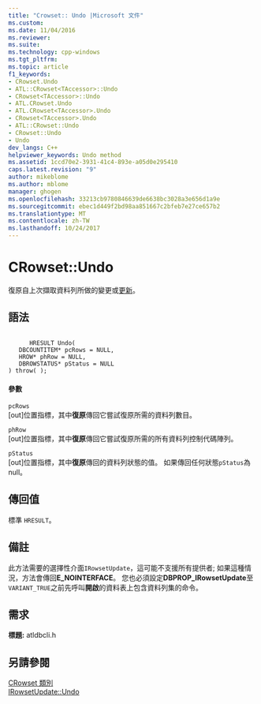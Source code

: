 ```yaml
---
title: "Crowset:: Undo |Microsoft 文件"
ms.custom: 
ms.date: 11/04/2016
ms.reviewer: 
ms.suite: 
ms.technology: cpp-windows
ms.tgt_pltfrm: 
ms.topic: article
f1_keywords:
- CRowset.Undo
- ATL::CRowset<TAccessor>::Undo
- CRowset<TAccessor>::Undo
- ATL.CRowset.Undo
- ATL.CRowset<TAccessor>.Undo
- CRowset<TAccessor>.Undo
- ATL::CRowset::Undo
- CRowset::Undo
- Undo
dev_langs: C++
helpviewer_keywords: Undo method
ms.assetid: 1ccd70e2-3931-41c4-893e-a05d0e295410
caps.latest.revision: "9"
author: mikeblome
ms.author: mblome
manager: ghogen
ms.openlocfilehash: 33213cb9780846639de6638bc3028a3e656d1a9e
ms.sourcegitcommit: ebec1d449f2bd98aa851667c2bfeb7e27ce657b2
ms.translationtype: MT
ms.contentlocale: zh-TW
ms.lasthandoff: 10/24/2017
---
```

# <a name="crowsetundo"></a>CRowset::Undo
復原自上次擷取資料列所做的變更或[更新](../../data/oledb/crowset-update.md)。  
  
## <a name="syntax"></a>語法  
  
```  
  
      HRESULT Undo(   
   DBCOUNTITEM* pcRows = NULL,   
   HROW* phRow = NULL,   
   DBROWSTATUS* pStatus = NULL    
) throw( );  
```  
  
#### <a name="parameters"></a>參數  
 `pcRows`  
 [out]位置指標，其中**復原**傳回它嘗試復原所需的資料列數目。  
  
 `phRow`  
 [out]位置指標，其中**復原**傳回它嘗試復原所需的所有資料列控制代碼陣列。  
  
 `pStatus`  
 [out]位置指標，其中**復原**傳回的資料列狀態的值。 如果傳回任何狀態`pStatus`為 null。  
  
## <a name="return-value"></a>傳回值  
 標準 `HRESULT`。  
  
## <a name="remarks"></a>備註  
 此方法需要的選擇性介面`IRowsetUpdate`，這可能不支援所有提供者; 如果這種情況，方法會傳回**E_NOINTERFACE**。 您也必須設定**DBPROP_IRowsetUpdate**至`VARIANT_TRUE`之前先呼叫**開啟**的資料表上包含資料列集的命令。  
  
## <a name="requirements"></a>需求  
 **標題:** atldbcli.h  
  
## <a name="see-also"></a>另請參閱  
 [CRowset 類別](../../data/oledb/crowset-class.md)   
 [IRowsetUpdate::Undo](https://msdn.microsoft.com/en-us/library/ms719655.aspx)